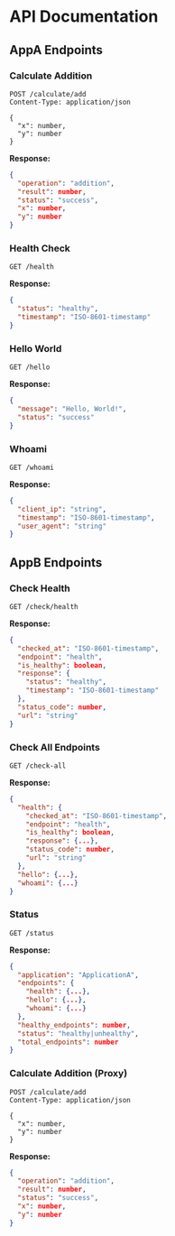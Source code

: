 # API Documentation

## AppA Endpoints

### Calculate Addition
```http
POST /calculate/add
Content-Type: application/json

{
  "x": number,
  "y": number
}
```

**Response:**
```json
{
  "operation": "addition",
  "result": number,
  "status": "success",
  "x": number,
  "y": number
}
```

### Health Check
```http
GET /health
```

**Response:**
```json
{
  "status": "healthy",
  "timestamp": "ISO-8601-timestamp"
}
```

### Hello World
```http
GET /hello
```

**Response:**
```json
{
  "message": "Hello, World!",
  "status": "success"
}
```

### Whoami
```http
GET /whoami
```

**Response:**
```json
{
  "client_ip": "string",
  "timestamp": "ISO-8601-timestamp",
  "user_agent": "string"
}
```

## AppB Endpoints

### Check Health
```http
GET /check/health
```

**Response:**
```json
{
  "checked_at": "ISO-8601-timestamp",
  "endpoint": "health",
  "is_healthy": boolean,
  "response": {
    "status": "healthy",
    "timestamp": "ISO-8601-timestamp"
  },
  "status_code": number,
  "url": "string"
}
```

### Check All Endpoints
```http
GET /check-all
```

**Response:**
```json
{
  "health": {
    "checked_at": "ISO-8601-timestamp",
    "endpoint": "health",
    "is_healthy": boolean,
    "response": {...},
    "status_code": number,
    "url": "string"
  },
  "hello": {...},
  "whoami": {...}
}
```

### Status
```http
GET /status
```

**Response:**
```json
{
  "application": "ApplicationA",
  "endpoints": {
    "health": {...},
    "hello": {...},
    "whoami": {...}
  },
  "healthy_endpoints": number,
  "status": "healthy|unhealthy",
  "total_endpoints": number
}
```

### Calculate Addition (Proxy)
```http
POST /calculate/add
Content-Type: application/json

{
  "x": number,
  "y": number
}
```

**Response:**
```json
{
  "operation": "addition",
  "result": number,
  "status": "success",
  "x": number,
  "y": number
}
``` 